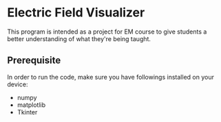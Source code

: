 # Electric Field Visualizer
This program is intended as a project for EM course to give students a better understanding of what they're being taught.

## Prerequisite
In order to run the code, make sure you have followings installed on your device:
* numpy
* matplotlib
* Tkinter
